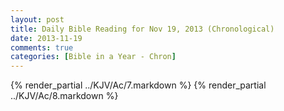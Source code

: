 ```yaml
---
layout: post
title: Daily Bible Reading for Nov 19, 2013 (Chronological)
date: 2013-11-19
comments: true
categories: [Bible in a Year - Chron]
---
```

{% render_partial ../KJV/Ac/7.markdown %}
{% render_partial ../KJV/Ac/8.markdown %}
